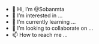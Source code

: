 - 👋 Hi, I’m @Sobanmta
- 👀 I’m interested in ...
- 🌱 I’m currently learning ...
- 💞️ I’m looking to collaborate on ...
- 📫 How to reach me ...

<!---
Sobanmta/Sobanmta is a ✨ special ✨ repository because its `README.md` (this file) appears on your GitHub profile.
You can click the Preview link to take a look at your changes.
--->
